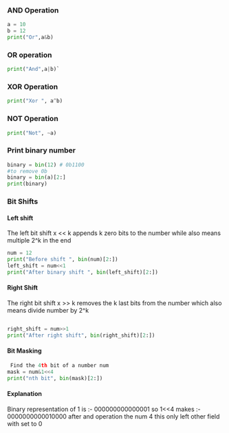 ### AND Operation

```python
a = 10
b = 12
print("Or",a&b)
```

### OR operation

```python
print("And",a|b)`
```

### XOR Operation

```python
print("Xor ", a^b)
```

### NOT Operation

```python
print("Not", ~a)
```

### Print binary number

```python
binary = bin(12) # 0b1100
#to remove 0b
binary = bin(a)[2:]
print(binary)
```

### Bit Shifts

#### Left shift

The left bit shift x << k appends k zero bits to the number while also means multiple 2^k in the end

```python
num = 12
print("Before shift ", bin(num)[2:])
left_shift = num<<1
print("After binary shift ", bin(left_shift)[2:])
```

#### Right Shift

The right bit shift x >> k removes the k last bits from the number which also means divide number by 2^k

```python

right_shift = num>>1
print("After right shift", bin(right_shift)[2:])
```

#### Bit Masking

```python
 Find the 4th bit of a number num
mask = num&1<<4
print("nth bit", bin(mask)[2:])
```

#### Explanation

Binary representation of 1 is :- 000000000000001 so 1<<4 makes :- 0000000000010000 after and operation the num 4 this only left other field with set to 0
